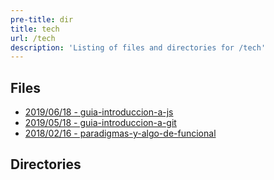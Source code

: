 ```yaml
---
pre-title: dir
title: tech
url: /tech
description: 'Listing of files and directories for /tech'
---
```


## Files

- [2019/06/18 - guia-introduccion-a-js](/tech/guia-introduccion-a-js\.html)
- [2019/05/18 - guia-introduccion-a-git](/tech/guia-introduccion-a-git\.html)
- [2018/02/16 - paradigmas-y-algo-de-funcional](/tech/paradigmas-y-algo-de-funcional\.html)

## Directories

